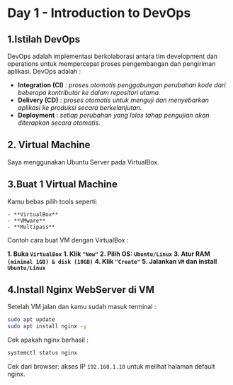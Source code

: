 # Day 1 - Introduction to DevOps

## 1.Istilah DevOps

DevOps adalah implementasi berkolaborasi antara tim development dan operations untuk mempercepat proses pengembangan dan pengiriman aplikasi. DevOps adalah :

- **Integration (CI)** : _proses otomatis penggabungan perubahan kode dari beberapa kontributor ke dalam repositori utama._
- **Delivery (CD)** : _proses otomatis untuk menguji dan menyebarkan aplikasi ke produksi secara berkelanjutan._
- **Deployment** : _setiap perubahan yang lolos tahap pengujian akan diterapkan secara otomatis._

## 2. Virtual Machine

Saya menggunakan Ubuntu Server pada VirtualBox.

## 3.Buat 1 Virtual Machine

Kamu bebas pilih tools seperti:
```
- **VirtualBox**
- **VMware**
- **Multipass**
```
Contoh cara buat VM dengan VirtualBox :

**1. Buka `VirtualBox`**
**1. Klik `"New"`**
**2. Pilih OS: `Ubuntu/Linux`**
**3. Atur RAM `(minimal 1GB) & disk (10GB)`**
**4. Klik `"Create"`**
**5. Jalankan `VM` dan install `Ubuntu/Linux`**

## 4.Install Nginx WebServer di VM

Setelah VM jalan dan kamu sudah masuk terminal :
```bash
sudo apt update
sudo apt install nginx -y
```

Cek apakah nginx berhasil :
```bash
systemctl status nginx
```
Cek dari browser: akses IP `192.168.1.10` untuk melihat halaman default nginx.
